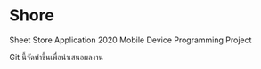 # Shore
 Sheet Store Application
 2020 Mobile Device Programming Project

Git นี้จัดทำขึ้นเพื่อนำเสนอผลงาน
